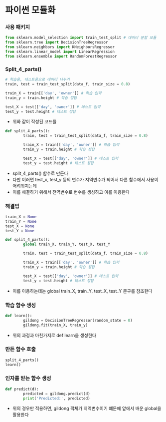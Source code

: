 # 파이썬 모듈화



### 사용 패키지

```python
from sklearn.model_selection import train_test_split # 데이터 분할 모듈
from sklearn.tree import DecisionTreeRegressor
from sklearn.neighbors import KNeighborsRegressor
from sklearn.linear_model import LinearRegression
from sklearn.ensemble import RandomForestRegressor
```



### Split_4_parts()

```python
# 학습용, 테스트용으로 데이터 나누기
train, test = train_test_split(data_f, train_size = 0.8)

train_X = train[['day', 'owner']] # 학습 입력
train_y = train.height # 학습 정답

test_X = test[['day', 'owner']] # 테스트 입력
test_y = test.height # 테스트 정답
```

- 위와 같이 작성된 코드를

```python
def split_4_parts():
		train, test = train_test_split(data_f, train_size = 0.8)

		train_X = train[['day', 'owner']] # 학습 입력
		train_y = train.height # 학습 정답

		test_X = test[['day', 'owner']] # 테스트 입력
		test_y = test.height # 테스트 정답

```

- split_4_parts()  함수로 만든다
- 다만 이러면 test_x, test_y 등의 변수가 지역변수가 되어서 다른 함수에서 사용이 어려워지는데
- 이를 해결하기 위해서 전역변수로 변수를 생성하고 이를 이용한다



### 해결법

```python
train_X = None
train_Y = None
test_X = None
test_Y = None

def split_4_parts():
		global train_X, train_Y, test_X, test_Y

		train, test = train_test_split(data_f, train_size = 0.8)

		train_X = train[['day', 'owner']] # 학습 입력
		train_y = train.height # 학습 정답

		test_X = test[['day', 'owner']] # 테스트 입력
		test_y = test.height # 테스트 정답

```

- 이를 이용하는데는 global train_X, train_Y, test_X, test_Y 문구를 참조한다



### 학습 함수 생성

```python
def learn():
		gildong = DecisionTreeRegressor(random_state = 0)
		gildong.fit(train_X, train_y)
```

- 위의 과정과 마찬가지로 def learn을 생성한다



### 만든 함수 호출

```python
split_4_parts()
learn()
```



### 인자를 받는 함수 생성

```python
def predict(d):
		predicted = gildong.predict(d)
		print('Predicted:', predicted)
```

- 위의 경우만 적용하면, gildong 객체가 지역변수이기 떄문에 앞에서 배운 global을 활용한다